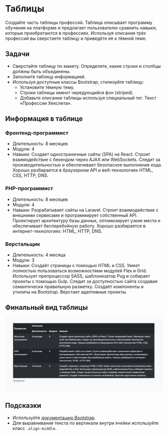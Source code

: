 # Таблицы

Создайте часть таблицы профессий. Таблица описывает программу обучения на платформе и предлагает пользователю сравнить навыки, которые приобретаются в профессиях. Используя описания трёх профессий вы сверстаете таблицу и приведёте её к тёмной теме.

## Задачи

- Сверстайте таблицу по макету. Определите, какие строки и столбцы должны быть объединены.
- Заполните таблицу информацией.
- Используя доступные классы Bootstrap, стилизуйте таблицу:
  - Установите тёмную тему.
  - Строки таблицы имеют чередующийся фон (striped).
  - Добавьте описание таблицы используя специальный тег. Текст «Профессии Хекслета».

## Информация в таблице

### Фронтенд-программист

- Длительность: 8 месяцев
- Модули: 4
- Навыки: Создает одностраничные сайты (SPA) на React. Строит взаимодействие с бекендом через AJAX или WebSockets. Следит за производительностью и обеспечивает безопасное выполнение кода. Хорошо разбирается в браузерном API и веб-технологиях HTML, CSS, HTTP, DNS.

### PHP-программист

- Длительность: 8 месяцев
- Модули: 4
- Навыки: Разрабатывает сайты на Laravel. Строит взаимодействие с внешними сервисами и программирует собственный API. Проектирует архитектуру базы данных, оптимизирует узкие места и обеспечивает бесперебойную работу. Хорошо разбирается в интернет-технологиях: HTML, HTTP, DNS.

### Верстальщик

- Длительность: 4 месяца
- Модули: 3
- Навыки: Создаёт страницы с помощью HTML и CSS. Умеет полностью пользоваться возможностями модулей Flex и Grid. Использует препроцессор SASS, шаблонизатор Pug и собирает проекты с помощью Gulp. Следит за доступностью сайта создавая семантически правильную разметку. Создаёт компоненты и утилиты на Bootstrap. Верстает адаптивные проекты.

## Финальный вид таблицы

![](./assets/6.png)

## Подсказки

- Используйте [документацию Bootstrap](https://getbootstrap.com/docs/5.1/content/tables/).
- Для выравнивания текста по вертикали внутри ячейки используйте класс `.align-middle`.
